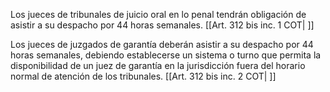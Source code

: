 Los jueces de tribunales de juicio oral en lo penal tendrán obligación de asistir a su despacho por 44 horas semanales. [[Art. 312 bis inc. 1 COT| ]]

Los jueces de juzgados de garantía deberán asistir a su despacho por 44 horas semanales, debiendo establecerse un sistema o turno que permita la disponibilidad de un juez de garantía en la jurisdicción fuera del horario normal de atención de los tribunales. [[Art. 312 bis inc. 2 COT| ]]